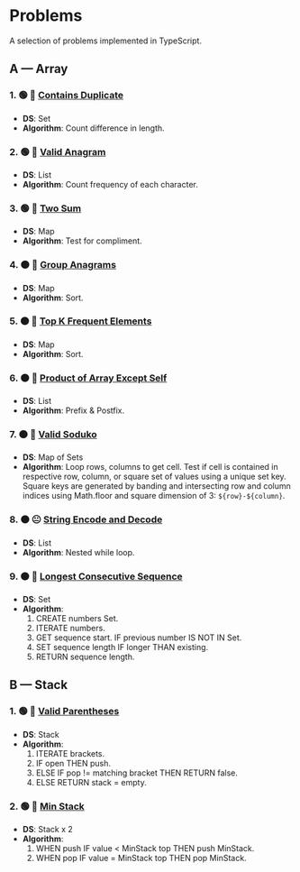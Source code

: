 # Problems

A selection of problems implemented in TypeScript.

## A — Array

### 1. 🟢 🙂 [Contains Duplicate](./src/array/contains-duplicate.ts)

- **DS**: Set
- **Algorithm**: Count difference in length.

### 2. 🟢 🙂 [Valid Anagram](./src/array/valid-anagram.ts)

- **DS**: List
- **Algorithm**: Count frequency of each character.

### 3. 🟢 🙂 [Two Sum](./src/array/two-sum.ts)

- **DS**: Map
- **Algorithm**: Test for compliment.

### 4. 🟠 🙂 [Group Anagrams](./src/array/group-anagrams.ts)

- **DS**: Map
- **Algorithm**: Sort.

### 5. 🟠 🙂 [Top K Frequent Elements](./src/array/top-k-frequent-elements.ts)

- **DS**: Map
- **Algorithm**: Sort.

### 6. 🟠 🙂 [Product of Array Except Self](./src/array/product-of-array-except-self.ts)

- **DS**: List
- **Algorithm**: Prefix & Postfix.

### 7. 🟠 🙂 [Valid Soduko](./src/array/valid-soduko.ts)

- **DS**: Map of Sets
- **Algorithm**: Loop rows, columns to get cell. Test if cell is contained in respective row, column, or square set of values using a unique set key. Square keys are generated by banding and intersecting row and column indices using Math.floor and square dimension of 3: `${row}-${column}`.

### 8. 🟠 😐 [String Encode and Decode](./src/array/string-encode-and-decode.ts)

- **DS**: List
- **Algorithm**: Nested while loop.

### 9. 🟠 🙂 [Longest Consecutive Sequence](./src/array/longest-consecutive-sequence.ts)

- **DS**: Set
- **Algorithm**:
  1. CREATE numbers Set.
  2. ITERATE numbers.
  3. GET sequence start. IF previous number IS NOT IN Set.
  4. SET sequence length IF longer THAN existing.
  5. RETURN sequence length.

## B — Stack

### 1. 🟢 🙂 [Valid Parentheses](./src/stack/valid-parentheses.ts)

- **DS**: Stack
- **Algorithm**:
  1. ITERATE brackets.
  2. IF open THEN push.
  3. ELSE IF pop != matching bracket THEN RETURN false.
  4. ELSE RETURN stack = empty.

### 2. 🟢 🙂 [Min Stack](./src/stack/min-stack.ts)

- **DS**: Stack x 2
- **Algorithm**:
  1. WHEN push IF value < MinStack top THEN push MinStack.
  2. WHEN pop IF value = MinStack top THEN pop MinStack.
